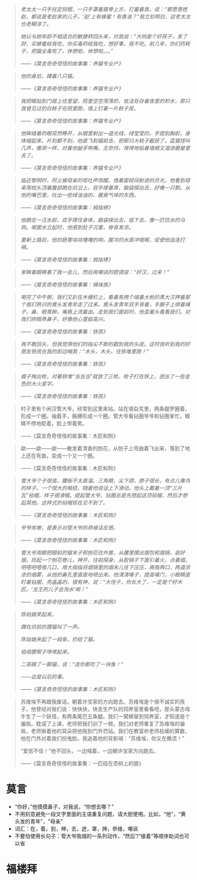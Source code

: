 
> *老太太一只手拄定拐棍，一只手罩着眉骨上方，打量着我，说：“都愿意姓赵，都说是老赵家的儿子，‘赵’上有蜂蜜！有香油？”我立刻明白，这老太太也老糊涂了。*
>
> *她以与她年龄不相适合的敏捷转回头来，对我说：“大响是个好孩子，发了财，买蜂蜜给我吃，你买毒药给我吃，想好事，我不吃。前几年，你们药耗子，把猫全毒死了，休想啦，休想啦。。。”*
>
> *——《莫言奇奇怪怪的故事集：养猫专业户》*

> *他的身后，蹲着八只猫。*
>
> ——*《莫言奇奇怪怪的故事集：养猫专业户》*

> *我把眼贴到门扇上往里望，院里空空荡荡的，低洼处存着夜里的积水，那只我曾见过的白耗子在院里跑，墙上钉着一片耗子皮。*
>
> *——《莫言奇奇怪怪的故事集：养猫专业户》*

> *他眯缝着的眼突然睁开，从眼里射出一道光线，绿莹莹的。手提到胸前，身体缩起来，片刻都不到，他直飞到猫前去，把那只大耗子截获了。蓝猫怪叫几声，像哭一样，对着他龇牙咧嘴，无奈何，悻悻地贴着墙根又溜进磨屋里去了。*
>
> *——《莫言奇奇怪怪的故事集：养猫专业户》*

> *临近黎明时，阿义被母亲的呕吐声惊醒。借着窗棂间射进的月光，他看到母亲用枕头顶着腹部跪在炕沿上，双手撑着席，脑袋探出去，好像一只鹅。从他的嘴巴里，吐出一些绿油油的、腥臭气味的东西。*
>
> *——《莫言奇奇怪怪的故事集：拇指铐》*

> *他跪在一汪水前，双手撑住身体，脑袋探出去，低下去，像一匹饮水的马驹。喝罢水立起时，他感到肚子沉重，脊背发凉。*
>
> *重新上路后，他的肠胃咕咕噜噜的响，腥冷的水直冲咽喉，促使他连连打嗝。*
>
> *——《莫言奇奇怪怪的故事集：拇指铐》*

> *爹眯着眼睛看了我一会儿，然后用嘲讽的腔调说：“好汉，过来！”*
>
> *——《莫言奇奇怪怪的故事集：嗅味族》*

> *喝完了中午粥，我们又趴在木栅栏上，看着有两个端着大枪的黑大汉押着那个我们熟识的黄头发青年走了过来。黄头发青年双手背着，手腕子上绑着绳子，鼻、眼青肿，嘴唇上流着血。走到我们面前时，他歪着头看看我们，对我们挤眼弄鼻子，好像他心里挺高兴。*
>
> *——《莫言奇奇怪怪的故事集：铁孩》*

> *我不敢回头，但我觉得他们的指尖不断的戳到我的头皮。这时我听到我的好朋友铁孩在我的前边喊我：“木头，木头，往铁堆里跑！”*
>
> *——《莫言奇奇怪怪的故事集：铁孩》*

> *瘸子掏出枪，对着铁堆“当当当”就放了三枪，枪子打在铁上，迸出了一些金色的大火星字。*
>
> *——《莫言奇奇怪怪的故事集：铁孩》*

> 村子里有个闲汉管大爷，经常到这里来站。站在墙旮旯里，两条腿罗圈着，形成一个圈。袖着手，胳膊形成一个圈。管大爷看钻圈爷爷和钻圈爹忙，眼睛不停地眨着，脸上带着笑。
>
> ——《莫言奇奇怪怪的故事集：木匠和狗》

> 歘——歘——歘——散发着清香的刨花，从刨子上弯曲着飞出来，落到了地上还在弯曲，变成一个又一个圈。
>
> ——《莫言奇奇怪怪的故事集：木匠和狗》

> *管大爷个子很高，腰板不太直溜。三角眼，尖下颌，脖子很长，有点儿像鸟的样子。一个很大的喉结，随着他说话上下滑动。他头上戴着一顶“三片瓦”毡帽，样子很滑稽。提起管大爷，钻圈总是先想起这顶毡帽，然后才想起其他。这样式的毡帽现在见不到了。*
>
> *——《莫言奇奇怪怪的故事集：木匠和狗》*

> *爷爷咳嗽，是表示对管大爷的恭维话反感。*
>
> *——《莫言奇奇怪怪的故事集：木匠和狗》*

> *管大爷用脚把眼前的锯末子和刨花往外推，从腰里摸出烟包和烟锅，装好烟，捡起一个刨花卷儿，抻开，往前探身，从胶锅子下面引着火，点着烟，吧嗒吧嗒吸几口，用大拇指将烟锅里的烟末儿往下压压，再吸两口，两道浓浓的烟雾，从他的鼻孔里直直地喷出来。他清清嗓子，提高嗓门，小眼睛直盯着钻圈，亮晶晶的，很有神，说：“大侄子，你长大了，一定是个好木匠。‘龙王的儿子会凫水’嘛！”*
>
> *——《莫言奇奇怪怪的故事集：木匠和狗》*

> *陈姑娘笑起来。*
>
> *蹲在炕前的狸猫叫了一声。*
>
> *陈姑娘夹起了一段鱼，扔给了猫。*
>
> *祖母腮帮子哆嗦起来。*
>
> *二哥踢了一脚猫，说：“连你都吃了一块鱼！”*
>
> *——这是以后的事。*
>
> *——《莫言奇奇怪怪的故事集：木匠和狗》*

> 苏维埃不再跟我废话，朝着许宝家的方向跑去。苏维埃是个很不诚实的孩子，他曾经对我们说：快快快，快去生产队的饲养室里看看吧，那头蒙古母牛生了一个妖怪，有两条尾巴五条腿。我们一窝蜂窜到饲养室，才知道是个骗局。耽误了上课，老师把我们训了一顿。我们对老师重复了苏维埃的骗局，老师揪着他的耳朵把他拖到门外罚站。我们在教室听老师枯燥的算数，他在门外对着我们扮鬼脸。我追着他的背影喊：“苏维埃，你又在撒谎！”
>
> “爱信不信！”他不回头，一边喊着，一边朝许宝家方向跑去。
>
> ——《莫言奇奇怪怪的故事集：一匹挂在杏树上的狼》



# 莫言

+ “你好，”他摸摸鼻子，对我说，“你想去哪？”
+ 不用刻意避免一段文字里面的主语重复问题，请大胆使用。比如，“他”，“黄头发的青年”，“母亲”
+ 词汇：在，着，到，伸，去，迸，罩，抻，恭维，嘲讽
+ 不要怕使用长句子：管大爷吸烟的一系列动作，“然后”/“接着”等顺序助词也可以省

# 福楼拜
